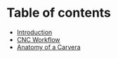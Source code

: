 # Table of contents

* [Introduction](README.md)
* [CNC Workflow](cnc-workflow.md)
* [Anatomy of a Carvera](anatomy-of-a-carvera.md)
